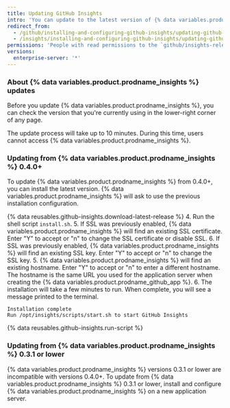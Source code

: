```yaml
---
title: Updating GitHub Insights
intro: 'You can update to the latest version of {% data variables.product.prodname_insights %} to benefit from improvements and bug fixes.'
redirect_from:
  - /github/installing-and-configuring-github-insights/updating-github-insights
  - /insights/installing-and-configuring-github-insights/updating-github-insights
permissions: 'People with read permissions to the `github/insights-releases` repository and administrative access to the application server can update {% data variables.product.prodname_insights %}.'
versions:
  enterprise-server: '*'
---
```

### About {% data variables.product.prodname_insights %} updates

Before you update {% data variables.product.prodname_insights %}, you can check the version that you're currently using in the lower-right corner of any page.

The update process will take up to 10 minutes. During this time, users cannot access {% data variables.product.prodname_insights %}.

### Updating from {% data variables.product.prodname_insights %} 0.4.0+

To update {% data variables.product.prodname_insights %} from 0.4.0+, you can install the latest version. {% data variables.product.prodname_insights %} will ask to use the previous installation configuration.

{% data reusables.github-insights.download-latest-release %}
4. Run the shell script `install.sh`.
5. If SSL was previously enabled, {% data variables.product.prodname_insights %} will find an existing SSL certificate. Enter "Y" to accept or "n" to change the SSL certificate or disable SSL.
6. If SSL was previously enabled, {% data variables.product.prodname_insights %} will find an existing SSL key. Enter "Y" to accept or "n" to change the SSL key.
5. {% data variables.product.prodname_insights %} will find an existing hostname. Enter "Y" to accept or "n" to enter a different hostname. The hostname is the same URL you used for the application server when creating the {% data variables.product.prodname_github_app %}.
6. The installation will take a few minutes to run. When complete, you will see a message printed to the terminal.
  ```
  Installation complete
  Run /opt/insights/scripts/start.sh to start GitHub Insights
  ```
{% data reusables.github-insights.run-script %}

### Updating from {% data variables.product.prodname_insights %} 0.3.1 or lower

{% data variables.product.prodname_insights %} versions 0.3.1 or lower are incompatible with versions 0.4.0+. To update from {% data variables.product.prodname_insights %} 0.3.1 or lower, install and configure {% data variables.product.prodname_insights %} on a new application server.
